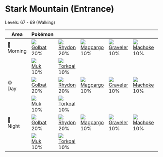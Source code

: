 # Stark Mountain (Entrance)
Levels: 67 - 69 (Walking)

Area         | Pokémon                         | &nbsp;                          | &nbsp;                          | &nbsp;                          | &nbsp;                          | &nbsp;                          
---          | ---                             | ---                             | ---                             | ---                             | ---                             | ---                             
🌅<br>Morning | ![][042]<br> [Golbat]<br> 20%  | ![][112]<br> [Rhydon]<br> 20%  | ![][219]<br> [Magcargo]<br> 10%| ![][075]<br> [Graveler]<br> 10%| ![][067]<br> [Machoke]<br> 10% | ![][110]<br> [Weezing]<br> 10% 
&nbsp;       | ![][089]<br> [Muk]<br> 10%     | ![][324]<br> [Torkoal]<br> 10% 
🌞<br>Day     | ![][042]<br> [Golbat]<br> 20%  | ![][112]<br> [Rhydon]<br> 20%  | ![][219]<br> [Magcargo]<br> 10%| ![][075]<br> [Graveler]<br> 10%| ![][067]<br> [Machoke]<br> 10% | ![][110]<br> [Weezing]<br> 10% 
&nbsp;       | ![][089]<br> [Muk]<br> 10%     | ![][324]<br> [Torkoal]<br> 10% 
🌙<br>Night   | ![][042]<br> [Golbat]<br> 20%  | ![][112]<br> [Rhydon]<br> 20%  | ![][219]<br> [Magcargo]<br> 10%| ![][075]<br> [Graveler]<br> 10%| ![][067]<br> [Machoke]<br> 10% | ![][110]<br> [Weezing]<br> 10% 
&nbsp;       | ![][089]<br> [Muk]<br> 10%     | ![][324]<br> [Torkoal]<br> 10% 


[Golbat]: /pokemon_changes/042/
[Machoke]: /pokemon_changes/067/
[Graveler]: /pokemon_changes/075/
[Muk]: /pokemon_changes/089/
[Weezing]: /pokemon_changes/110/
[Rhydon]: /pokemon_changes/112/
[Magcargo]: /pokemon_changes/219/
[Torkoal]: /pokemon_changes/324/
[042]: /img/pokemon/042.png
[067]: /img/pokemon/067.png
[075]: /img/pokemon/075.png
[089]: /img/pokemon/089.png
[110]: /img/pokemon/110.png
[112]: /img/pokemon/112.png
[219]: /img/pokemon/219.png
[324]: /img/pokemon/324.png
